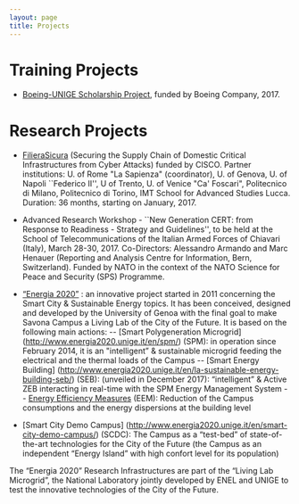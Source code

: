 ```yaml
--- 
layout: page
title: Projects
---
```


# Training Projects

- [Boeing-UNIGE Scholarship Project](http://csec.it/events/boeing-ctf/index), funded by Boeing Company, 2017.

# Research Projects

- [FilieraSicura](http://www.filierasicura.it) (Securing the Supply Chain of Domestic Critical Infrastructures from Cyber Attacks) funded by CISCO.  Partner institutions: U. of Rome "La Sapienza" (coordinator), U. of Genova, U. of Napoli ``Federico II'', U of Trento, U. of Venice "Ca' Foscari", Politecnico di Milano, Politecnico di Torino, IMT School for Advanced Studies Lucca. Duration: 36 months, starting on January, 2017.

- Advanced Research Workshop - ``New Generation CERT: from Response to Readiness - Strategy and Guidelines'', to be held at the School of Telecommunications of the Italian Armed Forces of Chiavari (Italy), March 28-30, 2017. Co-Directors: Alessandro Armando and Marc Henauer (Reporting and Analysis Centre for Information, Bern, Switzerland). Funded by NATO in the context of the NATO Science for Peace and Security (SPS) Programme. 

- [“Energia 2020”](http://www.energia2020.unige.it/en/home/) : an innovative project started in 2011 concerning the Smart City & Sustainable Energy topics. It has been conceived, designed and developed by the University of Genoa with the final goal to make Savona Campus a Living Lab of the City of the Future.
It is based on the following main actions:
-- [Smart Polygeneration Microgrid] (http://www.energia2020.unige.it/en/spm/) (SPM): in operation since February 2014,  it is an "intelligent” & sustainable microgrid feeding the electrical and the thermal loads of the Campus
-- [Smart Energy Building] (http://www.energia2020.unige.it/en/la-sustainable-energy-building-seb/) (SEB): (unveiled in December 2017): “intelligent” & Active ZEB interacting in real-time with the SPM Energy Management System
-- [Energy Efficiency Measures](http://www.energia2020.unige.it/en/eem/) (EEM): Reduction of the Campus consumptions and the energy dispersions at the building level 
- [Smart City Demo Campus] (http://www.energia2020.unige.it/en/smart-city-demo-campus/) (SCDC): The Campus as a “test-bed” of state-of-the-art technologies for the City of the Future (the Campus as an independent “Energy Island” with high confort level for its population)

The “Energia 2020” Research Infrastructures are part of the “Living Lab Microgrid”, the National Laboratory jointly developed by  ENEL and UNIGE to test the innovative technologies of the City of the Future.